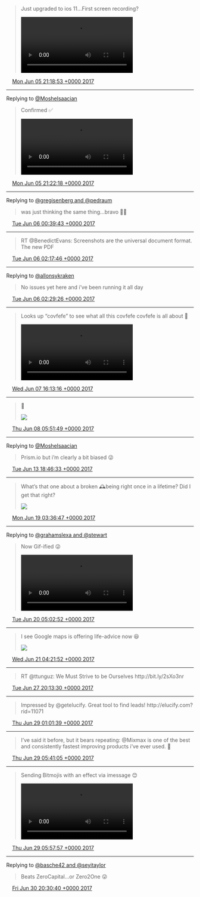 > Just upgraded to ios 11\.\.\.First screen recording? 
> 
> <video controls><source src="../../media/871838763990761472-b-CUEgMV77UVlNit.mp4">Your browser does not support the video tag.</video>

<img src="../../media/tweet.ico" width="12" /> [Mon Jun 05 21:18:53 +0000 2017](https://twitter.com/adambreckler/status/871838763990761472)

----

Replying to [@MosheIsaacian](https://twitter.com/MosheIsaacian/status/871839000079720450)

> Confirmed ✅ 
> 
> <video controls><source src="../../media/871839623596564480-h6sqwGSAq0Dq-LU1.mp4">Your browser does not support the video tag.</video>

<img src="../../media/tweet.ico" width="12" /> [Mon Jun 05 21:22:18 +0000 2017](https://twitter.com/adambreckler/status/871839623596564480)

----

Replying to [@gregisenberg and @pedraum](https://twitter.com/gregisenberg/status/871888011188985856)

> was just thinking the same thing\.\.\.bravo 👏🏻

<img src="../../media/tweet.ico" width="12" /> [Tue Jun 06 00:39:43 +0000 2017](https://twitter.com/adambreckler/status/871889303315423233)

----

> RT @BenedictEvans: Screenshots are the universal document format\. The new PDF

<img src="../../media/tweet.ico" width="12" /> [Tue Jun 06 02:17:46 +0000 2017](https://twitter.com/adambreckler/status/871913976677806080)

----

Replying to [@allonsykraken](https://twitter.com/krakendev/status/871832025031823360)

> No issues yet here and i’ve been running it all day

<img src="../../media/tweet.ico" width="12" /> [Tue Jun 06 02:29:26 +0000 2017](https://twitter.com/adambreckler/status/871916913428807680)

----

> Looks up “covfefe” to see what all this covfefe covfefe is all about 🤔 
> 
> <video controls><source src="../../media/872486626412208128-DBux9MIV0AEWxSi.mp4">Your browser does not support the video tag.</video>

<img src="../../media/tweet.ico" width="12" /> [Wed Jun 07 16:13:16 +0000 2017](https://twitter.com/adambreckler/status/872486626412208128)

----

> 🤔 
> 
> ![](../../media/872692623642730497-DBxtTsmVoAA8Rfv.jpg)

<img src="../../media/tweet.ico" width="12" /> [Thu Jun 08 05:51:49 +0000 2017](https://twitter.com/adambreckler/status/872692623642730497)

----

Replying to [@MosheIsaacian](https://twitter.com/MosheIsaacian/status/874683930045067264)

> Prism\.io but i’m clearly a bit biased 😜

<img src="../../media/tweet.ico" width="12" /> [Tue Jun 13 18:46:33 +0000 2017](https://twitter.com/adambreckler/status/874699530192560128)

----

> What’s that one about a broken 🕰being right once in a lifetime? Did I get that right? 
> 
> ![](../../media/876644907951116288-DCp35T9VYAAKe7P.jpg)

<img src="../../media/tweet.ico" width="12" /> [Mon Jun 19 03:36:47 +0000 2017](https://twitter.com/adambreckler/status/876644907951116288)

----

Replying to [@grahamslexa and @stewart](https://twitter.com/teIItalehearts/status/876663201118793729)

> Now Gif\-ified 😜 
> 
> <video controls><source src="../../media/877028955315879936-DCvVKxbVYAEuegz.mp4">Your browser does not support the video tag.</video>

<img src="../../media/tweet.ico" width="12" /> [Tue Jun 20 05:02:52 +0000 2017](https://twitter.com/adambreckler/status/877028955315879936)

----

> I see Google maps is offering life\-advice now 😆 
> 
> ![](../../media/877381027110322176-DC0VZD_UwAAVIDM.jpg)

<img src="../../media/tweet.ico" width="12" /> [Wed Jun 21 04:21:52 +0000 2017](https://twitter.com/adambreckler/status/877381027110322176)

----

> RT @ttunguz: We Must Strive to be Ourselves http://bit\.ly/2sXo3nr

<img src="../../media/tweet.ico" width="12" /> [Tue Jun 27 20:13:30 +0000 2017](https://twitter.com/adambreckler/status/879794841428705280)

----

> Impressed by @getelucify\. Great tool to find leads\! http://elucify\.com?rid\=11071

<img src="../../media/tweet.ico" width="12" /> [Thu Jun 29 01:01:39 +0000 2017](https://twitter.com/adambreckler/status/880229743857065984)

----

> I’ve said it before, but it bears repeating: @Mixmax is one of the best and consistently fastest improving products i’ve ever used\. 💯

<img src="../../media/tweet.ico" width="12" /> [Thu Jun 29 05:41:05 +0000 2017](https://twitter.com/adambreckler/status/880300066833022978)

----

> Sending Bitmojis with an effect via imessage 😊 
> 
> <video controls><source src="../../media/880304310151663616-kSE_1FovUZLKF8pv.mp4">Your browser does not support the video tag.</video>

<img src="../../media/tweet.ico" width="12" /> [Thu Jun 29 05:57:57 +0000 2017](https://twitter.com/adambreckler/status/880304310151663616)

----

Replying to [@basche42 and @seyitaylor](https://twitter.com/basche42/status/880863814249582592)

> Beats ZeroCapital\.\.\.or Zero2One 😜

<img src="../../media/tweet.ico" width="12" /> [Fri Jun 30 20:30:40 +0000 2017](https://twitter.com/adambreckler/status/880886325842386944)
